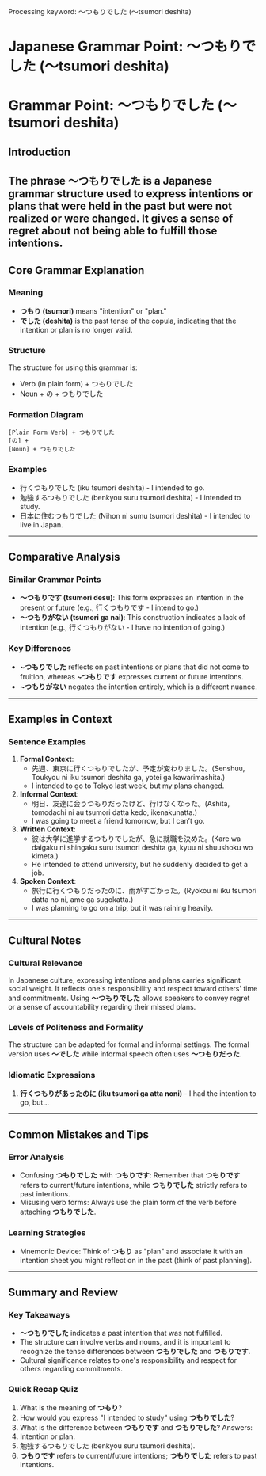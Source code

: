 Processing keyword: ～つもりでした (〜tsumori deshita)
# Japanese Grammar Point: ～つもりでした (〜tsumori deshita)
# Grammar Point: ～つもりでした (〜tsumori deshita)
## Introduction
The phrase **～つもりでした** is a Japanese grammar structure used to express intentions or plans that were held in the past but were not realized or were changed. It gives a sense of regret about not being able to fulfill those intentions.
---
## Core Grammar Explanation
### Meaning
- **つもり (tsumori)** means "intention" or "plan."
- **でした (deshita)** is the past tense of the copula, indicating that the intention or plan is no longer valid.
### Structure
The structure for using this grammar is:
- Verb (in plain form) + つもりでした
- Noun + の + つもりでした
### Formation Diagram
```
[Plain Form Verb] + つもりでした
[の] +
[Noun] + つもりでした
```
### Examples
- 行くつもりでした (iku tsumori deshita) - I intended to go.
- 勉強するつもりでした (benkyou suru tsumori deshita) - I intended to study.
- 日本に住むつもりでした (Nihon ni sumu tsumori deshita) - I intended to live in Japan.
---
## Comparative Analysis
### Similar Grammar Points
- **～つもりです (tsumori desu)**: This form expresses an intention in the present or future (e.g., 行くつもりです - I intend to go.)
- **～つもりがない (tsumori ga nai)**: This construction indicates a lack of intention (e.g., 行くつもりがない - I have no intention of going.)
### Key Differences
- **~つもりでした** reflects on past intentions or plans that did not come to fruition, whereas **~つもりです** expresses current or future intentions. 
- **~つもりがない** negates the intention entirely, which is a different nuance.
---
## Examples in Context
### Sentence Examples
1. **Formal Context**:
   - 先週、東京に行くつもりでしたが、予定が変わりました。(Senshuu, Toukyou ni iku tsumori deshita ga, yotei ga kawarimashita.)
   - I intended to go to Tokyo last week, but my plans changed.
2. **Informal Context**:
   - 明日、友達に会うつもりだったけど、行けなくなった。(Ashita, tomodachi ni au tsumori datta kedo, ikenakunatta.)
   - I was going to meet a friend tomorrow, but I can’t go.
3. **Written Context**:
   - 彼は大学に進学するつもりでしたが、急に就職を決めた。(Kare wa daigaku ni shingaku suru tsumori deshita ga, kyuu ni shuushoku wo kimeta.)
   - He intended to attend university, but he suddenly decided to get a job.
4. **Spoken Context**:
   - 旅行に行くつもりだったのに、雨がすごかった。(Ryokou ni iku tsumori datta no ni, ame ga sugokatta.)
   - I was planning to go on a trip, but it was raining heavily.
---
## Cultural Notes
### Cultural Relevance
In Japanese culture, expressing intentions and plans carries significant social weight. It reflects one's responsibility and respect toward others' time and commitments. Using **～つもりでした** allows speakers to convey regret or a sense of accountability regarding their missed plans.
### Levels of Politeness and Formality
The structure can be adapted for formal and informal settings. The formal version uses **～でした** while informal speech often uses **～つもりだった**.
### Idiomatic Expressions
1. **行くつもりがあったのに (iku tsumori ga atta noni)** - I had the intention to go, but…
   
---
## Common Mistakes and Tips
### Error Analysis
- Confusing **つもりでした** with **つもりです**: Remember that **つもりです** refers to current/future intentions, while **つもりでした** strictly refers to past intentions.
- Misusing verb forms: Always use the plain form of the verb before attaching **つもりでした**.
### Learning Strategies
- Mnemonic Device: Think of **つもり** as "plan" and associate it with an intention sheet you might reflect on in the past (think of past planning).
  
---
## Summary and Review
### Key Takeaways
- **～つもりでした** indicates a past intention that was not fulfilled.
- The structure can involve verbs and nouns, and it is important to recognize the tense differences between **つもりでした** and **つもりです**.
- Cultural significance relates to one's responsibility and respect for others regarding commitments.
### Quick Recap Quiz
1. What is the meaning of **つもり**?
2. How would you express "I intended to study" using **つもりでした**?
3. What is the difference between **つもりです** and **つもりでした**?
Answers:
1. Intention or plan.
2. 勉強するつもりでした (benkyou suru tsumori deshita).
3. **つもりです** refers to current/future intentions; **つもりでした** refers to past intentions.
